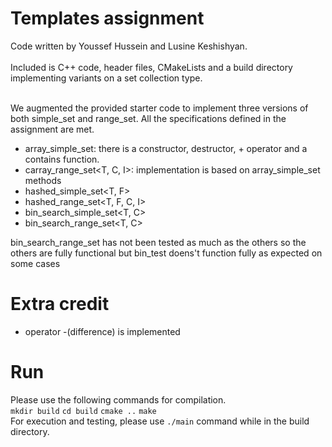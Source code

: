 # Templates assignment

Code written by Youssef Hussein and Lusine Keshishyan.<br/>
<br/>
Included is C++ code, header files, CMakeLists and a build directory implementing variants on a set collection type.<br/>
<br/>

We augmented the provided starter code to implement three versions of both simple_set and range_set. All the specifications defined in the assignment are met.

* array_simple_set<T>: there is a constructor, destructor, + operator and a contains function.
* carray_range_set<T, C, I>: implementation is based on array_simple_set methods
* hashed_simple_set<T, F>
* hashed_range_set<T, F, C, I>
* bin_search_simple_set<T, C>
* bin_search_range_set<T, C>

bin_search_range_set has not been tested as much as the others so the others are fully functional but bin_test doens't function fully as expected on some cases

# Extra credit

* operator -(difference) is implemented

# Run

Please use the following commands for compilation.<br/>
`mkdir build`
`cd build`
`cmake ..`
`make`
<br/>
For execution and testing, please use `./main` command while in the build directory.

